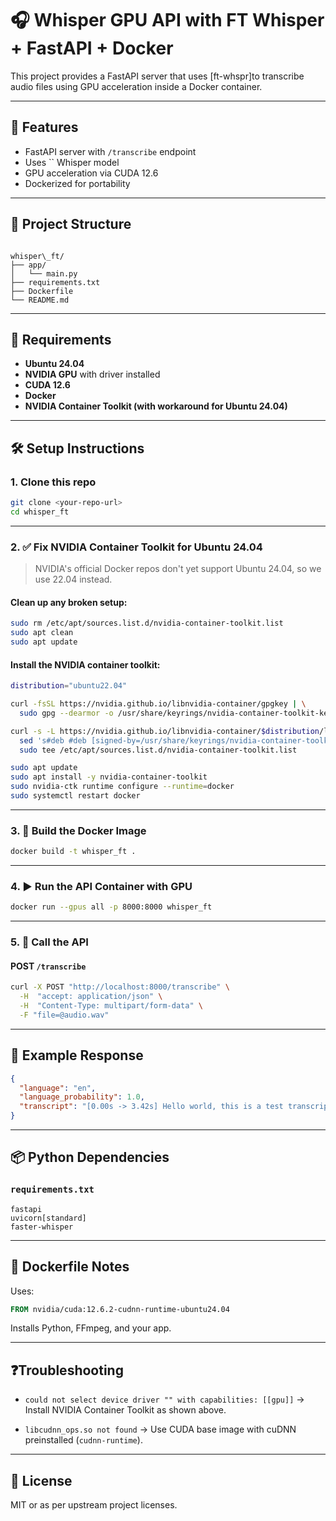 # 🎧 Whisper GPU API with FT Whisper + FastAPI + Docker

This project provides a FastAPI server that uses [ft-whspr]to transcribe audio files using GPU acceleration inside a Docker container.

---

## 🚀 Features

- FastAPI server with `/transcribe` endpoint
- Uses `` Whisper model
- GPU acceleration via CUDA 12.6
- Dockerized for portability

---

## 📁 Project Structure

```

whisper\_ft/
├── app/
│   └── main.py
├── requirements.txt
├── Dockerfile
└── README.md

````

---

## 🔧 Requirements

- **Ubuntu 24.04**
- **NVIDIA GPU** with driver installed
- **CUDA 12.6**
- **Docker**
- **NVIDIA Container Toolkit (with workaround for Ubuntu 24.04)**

---

## 🛠️ Setup Instructions

### 1. Clone this repo
```bash
git clone <your-repo-url>
cd whisper_ft
````

---

### 2. ✅ Fix NVIDIA Container Toolkit for Ubuntu 24.04

> NVIDIA's official Docker repos don't yet support Ubuntu 24.04, so we use 22.04 instead.

#### Clean up any broken setup:

```bash
sudo rm /etc/apt/sources.list.d/nvidia-container-toolkit.list
sudo apt clean
sudo apt update
```

#### Install the NVIDIA container toolkit:

```bash
distribution="ubuntu22.04"

curl -fsSL https://nvidia.github.io/libnvidia-container/gpgkey | \
  sudo gpg --dearmor -o /usr/share/keyrings/nvidia-container-toolkit-keyring.gpg

curl -s -L https://nvidia.github.io/libnvidia-container/$distribution/libnvidia-container.list | \
  sed 's#deb #deb [signed-by=/usr/share/keyrings/nvidia-container-toolkit-keyring.gpg] #' | \
  sudo tee /etc/apt/sources.list.d/nvidia-container-toolkit.list

sudo apt update
sudo apt install -y nvidia-container-toolkit
sudo nvidia-ctk runtime configure --runtime=docker
sudo systemctl restart docker
```

---

### 3. 🧱 Build the Docker Image

```bash
docker build -t whisper_ft .
```

---

### 4. ▶️ Run the API Container with GPU

```bash
docker run --gpus all -p 8000:8000 whisper_ft
```

---

### 5. 🔁 Call the API

#### POST `/transcribe`

```bash
curl -X POST "http://localhost:8000/transcribe" \
  -H  "accept: application/json" \
  -H  "Content-Type: multipart/form-data" \
  -F "file=@audio.wav"
```

---

## 📝 Example Response

```json
{
  "language": "en",
  "language_probability": 1.0,
  "transcript": "[0.00s -> 3.42s] Hello world, this is a test transcription.\n..."
}
```

---

## 📦 Python Dependencies

### `requirements.txt`

```
fastapi
uvicorn[standard]
faster-whisper
```

---

## 🐳 Dockerfile Notes

Uses:

```Dockerfile
FROM nvidia/cuda:12.6.2-cudnn-runtime-ubuntu24.04
```

Installs Python, FFmpeg, and your app.

---

## ❓Troubleshooting

* `could not select device driver "" with capabilities: [[gpu]]`
  → Install NVIDIA Container Toolkit as shown above.

* `libcudnn_ops.so not found`
  → Use CUDA base image with cuDNN preinstalled (`cudnn-runtime`).

---

## 📜 License

MIT or as per upstream project licenses.
